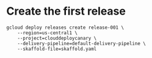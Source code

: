 # Create the first release

    gcloud deploy releases create release-001 \
        --region=us-central1 \
        --project=clouddeploycanary \
        --delivery-pipeline=default-delivery-pipeline \
        --skaffold-file=skaffold.yaml

